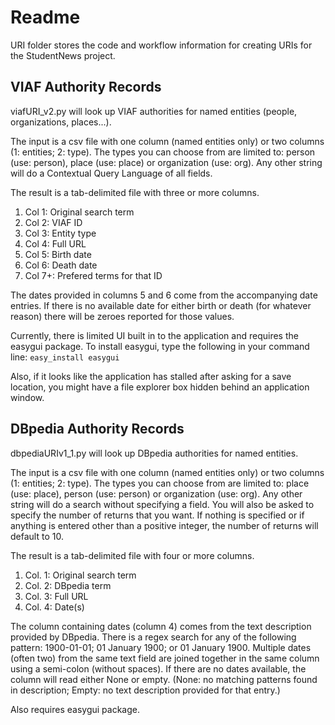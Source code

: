 # Readme
URI folder stores the code and workflow information for 
creating URIs for the StudentNews project.



## VIAF Authority Records
viafURI_v2.py will look up VIAF authorities for named entities (people, organizations, places...).

The input is a csv file with one column (named entities only) or two columns (1: entities; 2: type). The types you can choose from are limited to: person (use: person), place (use: place) or organization (use: org). Any other string will do a Contextual Query Language of all fields.

The result is a tab-delimited file with three or more columns.
1. Col 1: Original search term
2. Col 2: VIAF ID
3. Col 3: Entity type
4. Col 4: Full URL
5. Col 5: Birth date
6. Col 6: Death date
7. Col 7+: Prefered terms for that ID

The dates provided in columns 5 and 6 come from the accompanying date entries. If there is no available date for either birth or death (for whatever reason) there will be zeroes reported for those values.

Currently, there is limited UI built in to the application and requires the easygui package.
To install easygui, type the following in your command line: `easy_install easygui`

Also, if it looks like the application has stalled after asking for a save location, you might have a
file explorer box hidden behind an application window.

## DBpedia Authority Records
dbpediaURIv1_1.py will look up DBpedia authorities for named entities.

The input is a csv file with one column (named entities only) or two columns (1: entities; 2: type). The types you can choose from are limited to: place (use: place), person (use: person) or organization (use: org). Any other string will do a search without specifying a field. You will also be asked to specify the number of returns that you want. If nothing is specified or if anything is entered other than a positive integer, the number of returns will default to 10.

The result is a tab-delimited file with four or more columns.
1. Col. 1: Original search term
2. Col. 2: DBpedia term
3. Col. 3: Full URL
4. Col. 4: Date(s)

The column containing dates (column 4) comes from the text description provided by DBpedia. There is a regex search for any of the following pattern: 1900-01-01;  01 January 1900; or 01 January 1900. Multiple dates (often two) from the same text field are joined together in the same column using a semi-colon (without spaces). If there are no dates available, the column will read either None or empty. (None: no matching patterns found in description; Empty: no text description provided for that entry.)

Also requires easygui  package.

